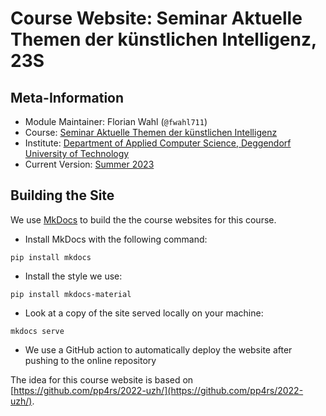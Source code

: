 # Course Website: Seminar Aktuelle Themen der künstlichen Intelligenz, 23S

## Meta-Information

*   Module Maintainer:  Florian Wahl (`@fwahl711`)
*   Course: [Seminar Aktuelle Themen der künstlichen Intelligenz](https://ki-seminar.github.io)
*   Institute: [Department of Applied Computer Science, Deggendorf University of Technology](https://th-deg.de/ai)
*   Current Version: [Summer 2023](https://ki-seminar.github.io/23s)


## Building the Site

We use [MkDocs]() to build the the course websites for this course.

* Install MkDocs with the following command:
```{.bash, id:"j29ie3c7"}
pip install mkdocs
```
* Install the style we use:
```{.bash, id:"j29ie3c7"}
pip install mkdocs-material
```
* Look at a copy of the site served locally on your machine:
```{.bash, id:"j29ie3c7"}
mkdocs serve
```
* We use a GitHub action to automatically deploy the website after pushing to the online repository

The idea for this course website is based on [https://github.com/pp4rs/2022-uzh/](https://github.com/pp4rs/2022-uzh/).
